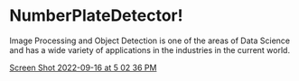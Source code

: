 # NumberPlateDetector!

Image Processing and Object Detection is one of the areas of Data Science and has a wide variety of applications in the industries in the current world.

[Screen Shot 2022-09-16 at 5 02 36 PM](https://user-images.githubusercontent.com/52131905/190629849-4b0c4299-dd55-425f-922c-44c8b8a03a5c.png)

